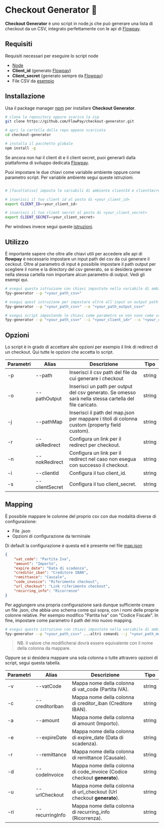 # Checkout Generator 🧬

**Checkout Generator** è uno script in node.js che può generare una lista di checkout da un CSV, integrato perfettamente con le api di [Flowpay](https://www.flowpay.it/).

## Requisiti

Requisiti necessari per eseguire lo script node

-   [Node](https://nodejs.org/)
-   **Client_id** (generato [Flowpay](https://www.flowpay.it/))
-   **Client_secret** (generato sempre da [Flowpay](https://www.flowpay.it/))
-   File CSV da [esempio](./example/esempio.csv)

## Installazione

Usa il package manager [npm](https://www.npmjs.com/) per installare **Checkout Generator**.

```sh
# clona la repository oppure scarica la zip
git clone https://github.com/FlowPay/checkout-generator.git

# apri la cartella della repo appena scaricata
cd checkout-generator

# installa il pacchetto globale
npm install -g
```

Se ancora non hai il client di e il client secret, puoi generarli dalla piattaforma di sviluppo dedicata [Flowpay](https://app.flowpay.it/).

Puoi impostare le due chiavi come variabile ambiente oppure come parametro script. Per variabile ambiente segui queste istruzioni.

```sh

# [facoltativo] imposta le variabili di ambiente clientId e clientSecret

# inserisci il tuo client id al posto di <your_client_id>
export CLIENT_ID=<your_client_id>

# inserisci il tuo client secret al posto di <your_client_secret>
export CLIENT_SECRET=<your_client_secret>
```

Per windows invece segui queste [istruzioni](https://phoenixnap.com/kb/windows-set-environment-variable).

## Utilizzo

È importante sapere che oltre alle chiavi utili per accedere alle api di **flowpay** è necessario impostare un input path del csv da cui generare il ceckout. Oltre al parametro di input è possibile impostare il path output per scegliere il nome e la directory del csv generato, se si desidera generare nella stessa cartella non importare alcun parametro di output. Vedi gli esempi qui.

```sh
# esegui questa istruzione con chiavi impostate nella variabile di ambiente
fpy-generator --p "<your_path_csv>"

# esegui quest istruzione per impostare oltre all'input un output path per la generazione del csv finale
fpy-generator --p "<your_path_csv>" --o "<your_path_output_csv>"

# esegui script impostando le chiavi come parametro se non sono come variabile ambiente
fpy-generator --p "<your_path_csv>" --i "<your_client_id>" --s "<your_client_secret>"
```

## Opzioni

Lo script è in grado di accettare alre opzioni per esempio il link di redirect di un checkout. Qui tutte le opzioni che accetta lo script.

| Parametri | Alias          | Descrizione                                                                                            | Tipo   |
| --------- | -------------- | ------------------------------------------------------------------------------------------------------ | ------ |
| -p        | --path         | Inserisci il csv path del file da cui generare i checkout                                              | string |
| -o        | --pathOutput   | Inserisci un path per output del csv generato. Se omesso sarà nella stessa cartella del file caricato. | string |
| -j        | --pathMap      | Inserisci il path del map.json per mappare i titoli di colonna custom (property field custom).         | string |
| -r        | --okRedirect   | Configura un link per il redirect per checkout.                                                        | string |
| -n        | --nokRedirect  | Configura un link per il redirect nel caso non esegua con successo il checkout.                        | string |
| -i        | --clientId     | Configura il tuo client_id.                                                                            | string |
| -s        | --clientSecret | Configura il tuo client_secret.                                                                        | string |

## Mapping

È possibile mappare le colonne del proprio csv con due modalità diverse di configurazione:

-   File .json
-   Opzioni di configurazione da terminale

Di default la configurazione è questa ed è presente nel file [map.json](map.json)

```json
{
	"vat_code": "Partita Iva",
	"amount": "Importo",
	"expire_date": "Data di scadenza",
	"creditor_iban": "Creditore IBAN",
	"remittance": "Causale",
	"code_invoice": "Riferimento checkout",
	"url_checkout": "Link riferimento checkout",
	"recurring_info": "Ricorrenze"
}
```

Per aggiungere una propria configurazione sarà dunque sufficiente creare un file .json, che abbia uno schema come qui sopra, con i nomi delle proprie colonne relative. Per esempio modifico "Partita Iva" con "Codice Fiscale". In fine, impostare come parametro il path del mio nuovo mapping.

```sh
# esegui questa istruzione con chiavi impostate nella variabile di ambiente
fpy-generator --p "<your_path_csv>" ...altri comandi --j "<your_path_map>"
```

> NB. Il valore che modificherai dovrà essere equivalente con il nome della colonna da mappare.

Oppure se si desidera mappare una sola colonna o tutte attravero opzioni di script, segui questa tabella.

| Parametri | Alias           | Descrizione                                                              | Tipo   |
| --------- | --------------- | ------------------------------------------------------------------------ | ------ |
| -v        | --vatCode       | Mappa nome della colonna di vat_code (Partita IVA).                      | string |
| -c        | --creditorIban  | Mappa nome della colonna di creditor_iban (Creditore IBAN).              | string |
| -a        | --amount        | Mappa nome della colonna di amount (Importo).                            | string |
| -e        | --expireDate    | Mappa nome della colonna di expire_date (Data di scadenza).              | string |
| -r        | --remittance    | Mappa nome della colonna di remittance (Causale).                        | string |
| -d        | --codeInvoice   | Mappa nome della colonna di code_invoice (Codice checkout **generato**). | string |
| -u        | --urlCheckout   | Mappa nome della colonna di url_checkout (Url checkout **generato**).    | string |
| -ri       | --recurringInfo | Mappa nome della colonna di recurring_info (Ricorrenza).                 | string |
